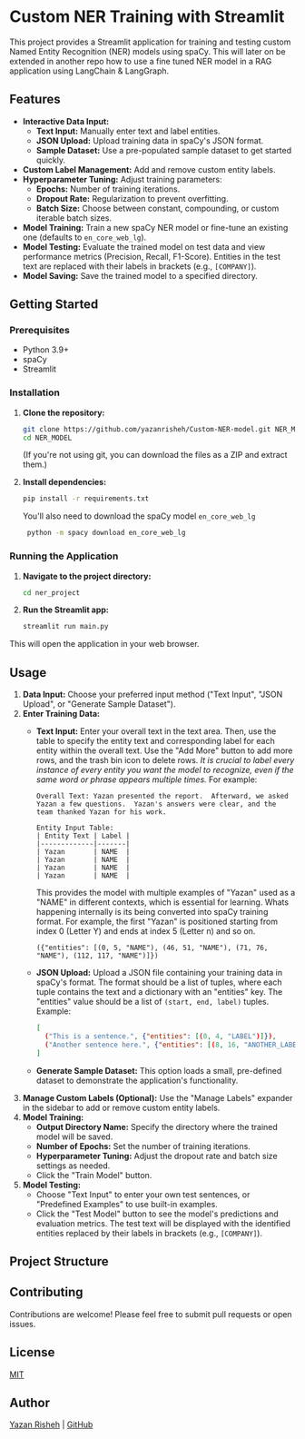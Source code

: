 # Custom NER Training with Streamlit

This project provides a Streamlit application for training and testing custom Named Entity Recognition (NER) models using spaCy. This will later on be extended in another repo how to use a fine tuned NER model in a RAG application using LangChain & LangGraph.

## Features

*   **Interactive Data Input:**
    *   **Text Input:** Manually enter text and label entities.
    *   **JSON Upload:** Upload training data in spaCy's JSON format.
    *   **Sample Dataset:** Use a pre-populated sample dataset to get started quickly.
*   **Custom Label Management:** Add and remove custom entity labels.
*   **Hyperparameter Tuning:** Adjust training parameters:
    *   **Epochs:** Number of training iterations.
    *   **Dropout Rate:** Regularization to prevent overfitting.
    *   **Batch Size:**  Choose between constant, compounding, or custom iterable batch sizes.
*   **Model Training:** Train a new spaCy NER model or fine-tune an existing one (defaults to `en_core_web_lg`).
*   **Model Testing:** Evaluate the trained model on test data and view performance metrics (Precision, Recall, F1-Score).  Entities in the test text are replaced with their labels in brackets (e.g., `[COMPANY]`).
*   **Model Saving:** Save the trained model to a specified directory.

## Getting Started

### Prerequisites

*   Python 3.9+
*   spaCy
*   Streamlit

### Installation

1.  **Clone the repository:**

    ```bash
    git clone https://github.com/yazanrisheh/Custom-NER-model.git NER_MODEL
    cd NER_MODEL
    ```
    (If you're not using git, you can download the files as a ZIP and extract them.)

2.  **Install dependencies:**

    ```bash
    pip install -r requirements.txt
    ```
    You'll also need to download the spaCy model `en_core_web_lg`
    ```bash
     python -m spacy download en_core_web_lg
    ```
 

### Running the Application

1.  **Navigate to the project directory:**

    ```bash
    cd ner_project
    ```

2.  **Run the Streamlit app:**

    ```bash
    streamlit run main.py
    ```

This will open the application in your web browser.

## Usage

1.  **Data Input:** Choose your preferred input method ("Text Input", "JSON Upload", or "Generate Sample Dataset").
2.  **Enter Training Data:**
    *   **Text Input:**  Enter your overall text in the text area.  Then, use the table to specify the entity text and corresponding label for each entity within the overall text.  Use the "Add More" button to add more rows, and the trash bin icon to delete rows.  *It is crucial to label every instance of every entity you want the model to recognize, even if the same word or phrase appears multiple times.* For example:

        ```
        Overall Text: Yazan presented the report.  Afterward, we asked Yazan a few questions.  Yazan's answers were clear, and the team thanked Yazan for his work.

        Entity Input Table:
        | Entity Text | Label |
        |-------------|-------|
        | Yazan       | NAME  |
        | Yazan       | NAME  |
        | Yazan       | NAME  |
        | Yazan       | NAME  |
        ```
        This provides the model with multiple examples of "Yazan" used as a "NAME" in different contexts, which is essential for learning. Whats happening internally is its being converted into spaCy training format. For example, the first "Yazan" is positioned starting from index 0 (Letter Y) and ends at index 5 (Letter n) and so on.
        ```
        ({"entities": [(0, 5, "NAME"), (46, 51, "NAME"), (71, 76, "NAME"), (112, 117, "NAME")]})
        ```

    *   **JSON Upload:** Upload a JSON file containing your training data in spaCy's format.  The format should be a list of tuples, where each tuple contains the text and a dictionary with an "entities" key.  The "entities" value should be a list of `(start, end, label)` tuples.  Example:
        ```json
        [
          ("This is a sentence.", {"entities": [(0, 4, "LABEL")]}),
          ("Another sentence here.", {"entities": [(8, 16, "ANOTHER_LABEL")]})
        ]
        ```
    *   **Generate Sample Dataset:**  This option loads a small, pre-defined dataset to demonstrate the application's functionality.
3.  **Manage Custom Labels (Optional):**  Use the "Manage Labels" expander in the sidebar to add or remove custom entity labels.
4.  **Model Training:**
    *   **Output Directory Name:** Specify the directory where the trained model will be saved.
    *   **Number of Epochs:** Set the number of training iterations.
    *   **Hyperparameter Tuning:** Adjust the dropout rate and batch size settings as needed.
    *   Click the "Train Model" button.
5.  **Model Testing:**
    *   Choose "Text Input" to enter your own test sentences, or "Predefined Examples" to use built-in examples.
    *   Click the "Test Model" button to see the model's predictions and evaluation metrics.  The test text will be displayed with the identified entities replaced by their labels in brackets (e.g., `[COMPANY]`).

## Project Structure
## Contributing

Contributions are welcome! Please feel free to submit pull requests or open issues.

## License
[MIT](https://choosealicense.com/licenses/mit/)
## Author

[Yazan Risheh](https://www.linkedin.com/in/yazan-risheh-8b87211a1/) | [GitHub](https://github.com/yazanrisheh?tab=repositories)